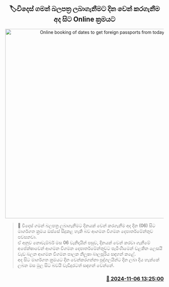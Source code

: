 <p align='center'><b><h2 align='center' title='Online booking of dates to get foreign passports from today'>🏷විදෙස් ගමන් බලපත්‍ර ලබාගැනීමට දින වෙන් කරගැනීම අද සිට Online ක්‍රමයට</h2></b></p>
<p align='center'><img src='https://helakuru.sgp1.cdn.digitaloceanspaces.com/esana/images/lib/new-passport-book.jpg' width='600' alt='Online booking of dates to get foreign passports from today'></p>

>📝 විදෙස් ගමන් බලපත්‍ර ලබාගැනීමට දිනයක් වෙන් කරගැනීම අද දින (06) සිට මාර්ගගත ක්‍රමය ඔස්සේ සිදුකළ හැකි බව ආගමන විගමන දෙපාර්තමේන්තුව පවසනවා.<br>ඒ අනුව නොවැම්බර් මස 06 වැනිදායින් පසුව, දිනයක් වෙන් කරවා ගැනීමේ අපේක්ෂාවෙන් ආගමන විගමන දෙපාර්තමේන්තුවට පැමිණීමෙන් වළකින ලෙසයි වැඩ බලන ආගමන විගමන පාලක නිලූෂා බාලසූරිය සඳහන් කළේ.<br>අද සිට මාර්ගගත ක්‍රමයට දින වෙන්කරගන්නා පුද්ගලයින්ට දින ලබා දිය හැක්කේ ලබන මස මුල සිට බවයි වැඩිදුරටත් සඳහන් වෙන්නේ.<br>

<h3 align='right'><a href='https://www.helakuru.lk/esana/p/104788/'>📅 2024-11-06 13:25:00</a></h3>
